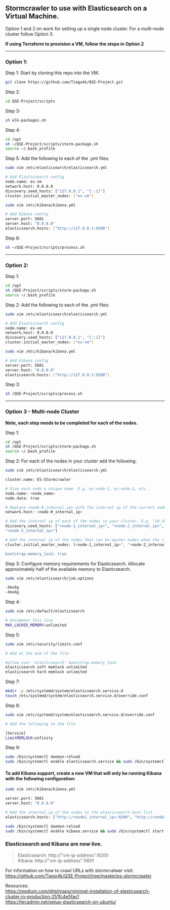 ## Stormcrawler to use with Elasticsearch on a Virtual Machine.

Option 1 and 2 on work for setting up a single node cluster. For a multi-node cluster follow Option 3.

**If using Terraform to provision a VM, follow the steps in Option 2**

---
### Option 1:
Step 1: 
Start by cloning this repo into the VM.

``` sh
git clone https://github.com/Tiago4k/QSE-Project.git
```

Step 2:
``` sh
cd QSE-Project/scripts
```

Step 3:
``` sh
sh elk-packages.sh
```

Step 4:
``` sh
cd /opt
sh ~/QSE-Project/scripts/storm-package.sh
source ~/.bash_profile
```

Step 5:
Add the following to each of the .yml files:
``` sh
sudo vim /etc/elasticsearch/elasticsearch.yml

# Add Elasticsearch config
node.name: es-vm
network.host: 0.0.0.0
discovery.seed_hosts: ["127.0.0.1", "[::1]"]
cluster.initial_master_nodes: ["es-vm"]

sudo vim /etc/kibana/kibana.yml

# Add Kibana config
server.port: 5601
server.host: "0.0.0.0"
elasticsearch.hosts: ["http://127.0.0.1:9200"]
```

Step 6:
``` sh
sh ~/QSE-Project/scripts/process.sh
```

---

### Option 2:
Step 1:
``` sh
cd /opt
sh /QSE-Project/scripts/storm-package.sh
source ~/.bash_profile
```

Step 2:
Add the following to each of the .yml files:
``` sh
sudo vim /etc/elasticsearch/elasticsearch.yml

# Add Elasticsearch config
node.name: es-vm
network.host: 0.0.0.0
discovery.seed_hosts: ["127.0.0.1", "[::1]"]
cluster.initial_master_nodes: ["es-vm"]

sudo vim /etc/kibana/kibana.yml

# Add Kibana config
server.port: 5601
server.host: "0.0.0.0"
elasticsearch.hosts: ["http://127.0.0.1:9200"]
```

Step 3:
``` sh
sh /QSE-Project/scripts/process.sh
```

---

### Option 3 - Multi-node Cluster

**Note, each step needs to be completed for each of the nodes.**

Step 1:
``` sh
cd /opt
sh /QSE-Project/scripts/storm-package.sh
source ~/.bash_profile
```

Step 2:
For each of the nodes in your cluster add the following:
``` sh
sudo vim /etc/elasticsearch/elasticsearch.yml

cluster.name: ES-Stormcrawler

# Give each node a unique name. E.g. es-node-1, es-node-2, etc..
node.name: <node_name>
node.data: true

# Replace <node-#_internal_ip> with the internal ip of the current node.
network.host: <node-#_internal_ip>

# Add the internal ip of each of the nodes in your cluster. E.g. "10.10.0.1", "10.10.0.2", etc...
discovery.seed_hosts: ["<node-1_internal_ip>", "<node-2_internal_ip>", "<node-3_internal_ip>", "<node-4_internal_ip>",
"<node-5_internal_ip>"]

# Add the internal ip of the nodes that can be master nodes when the cluster starts up. 
cluster.initial_master_nodes: [<node-1_internal_ip>", "<node-2_internal_ip>", "<node-3_internal_ip>"]

bootstrap.memory_lock: true
```

Step 3: 
Configure memory requirements for Elasticsearch. Allocate approximately half of the avaliable memory to Elasticsearch.

``` sh
sudo vim /etc/elasticsearch/jvm.options

-Xms6g
-Xmx6g
```

Step 4:
``` sh
sudo vim /etc/default/elasticsearch 

# Uncomment this line
MAX_LOCKED_MEMORY=unlimited
```

Step 5:
``` sh
sudo vim /etc/security/limits.conf

# Add at the end of the file

#allow user 'elasticsearch' bootstrap.memory_lock
elasticsearch soft memlock unlimited
elasticsearch hard memlock unlimited
```

Step 7:
```sh
mkdir -p /etc/systemd/system/elasticsearch.service.d
touch /etc/systemd/system/elasticsearch.service.d/override.conf
```

Step 8:
``` sh
sudo vim /etc/systemd/system/elasticsearch.service.d/override.conf

# Add the following to the file

[Service]
LimitMEMLOCK=infinity
```

Step 9:
```sh
sudo /bin/systemctl daemon-reload
sudo /bin/systemctl enable elasticsearch.service && sudo /bin/systemctl start elasticsearch.service
```

#### To add Kibana support, create a new VM that will only be running Kibana with the following configuration:

```sh
sudo vim /etc/kibana/kibana.yml

server.port: 5601
server.host: "0.0.0.0"

# Add the internal_ip of the nodes to the elasticsearch.host list
elasticsearch.hosts: ["http://<node1_internal_ip>:9200", "http://<node2_internal_ip>:9200"]
```

```sh
sudo /bin/systemctl daemon-reload
sudo /bin/systemctl enable kibana.service && sudo /bin/systemctl start kibana.service
```


### Elasticsearch and Kibana are now live.
> Elasticsearch: http://"vm-ip-address":9200 <br />
> Kibana: http://"vm-ip-address":5601


For information on how to crawl URLs with stormcralwer visit: <br />
https://github.com/Tiago4k/QSE-Project/tree/master/es-stormcrawler

Resources: <br />
https://medium.com/@tplmaps/minimal-installation-of-elasticsearch-cluster-in-production-251fc4e5fac1 <br />
https://tecadmin.net/setup-elasticsearch-on-ubuntu/ <br />
